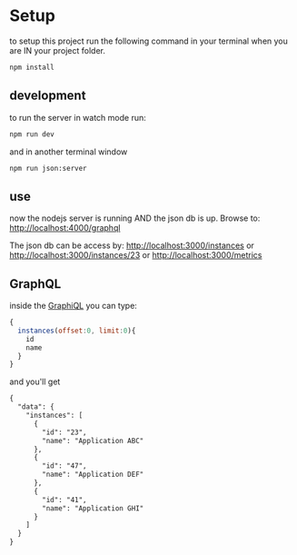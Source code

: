 # Setup

to setup this project run the
following command in your terminal when
you are IN your project folder.
```bash
npm install
```

## development
to run the server in watch mode
run:
```bash
npm run dev
```
and in another terminal window
```bash
npm run json:server
```

## use
now the nodejs server is running
AND the json db is up. Browse to:
[http://localhost:4000/graphql](http://localhost:4000/graphql)

The json db can be access by:
[http://localhost:3000/instances](http://localhost:3000/instances) or
[http://localhost:3000/instances/23](http://localhost:3000/instances/23) or
[http://localhost:3000/metrics](http://localhost:3000/metrics)

## GraphQL
inside the [GraphiQL](http://localhost:4000/graphql) you can type:
```javascript
{
  instances(offset:0, limit:0){
    id
    name
  }
}
```

and you'll get
```xml
{
  "data": {
    "instances": [
      {
        "id": "23",
        "name": "Application ABC"
      },
      {
        "id": "47",
        "name": "Application DEF"
      },
      {
        "id": "41",
        "name": "Application GHI"
      }
    ]
  }
}
```